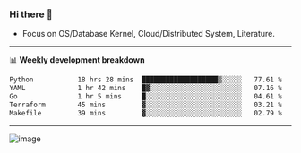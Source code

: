 ### Hi there 👋
<!-- * Daily Meditation via Leetcode/Competitive-Programming. -->
* Focus on OS/Database Kernel, Cloud/Distributed System, Literature.

-------

📊 **Weekly development breakdown**
<!--START_SECTION:waka-->

```txt
Python           18 hrs 28 mins  ███████████████████▒░░░░░   77.61 %
YAML             1 hr 42 mins    █▓░░░░░░░░░░░░░░░░░░░░░░░   07.16 %
Go               1 hr 5 mins     █░░░░░░░░░░░░░░░░░░░░░░░░   04.61 %
Terraform        45 mins         ▓░░░░░░░░░░░░░░░░░░░░░░░░   03.21 %
Makefile         39 mins         ▓░░░░░░░░░░░░░░░░░░░░░░░░   02.79 %
```

<!--END_SECTION:waka-->

-------

<!-- [![Leetcode Stats](https://leetcard.jacoblin.cool/hzhang413?font=Fira+Mono)](https://leetcode.com/fxrc) -->
![image](./cyberpunk-ghost-in-the-shell.gif)
<!--![image](./gis-archive.png)-->
